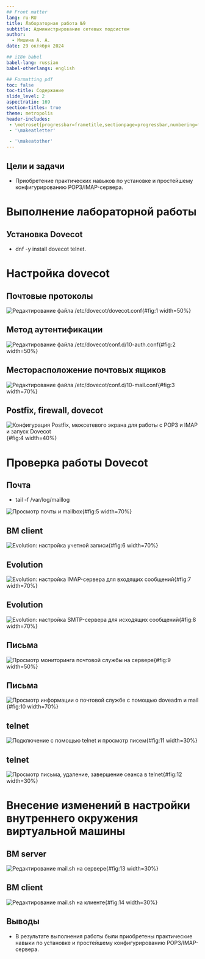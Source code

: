 ```yaml
---
## Front matter
lang: ru-RU
title: Лабораторная работа №9
subtitle: Администрирование сетевых подсистем
author:
  - Мишина А. А.
date: 29 октября 2024

## i18n babel
babel-lang: russian
babel-otherlangs: english

## Formatting pdf
toc: false
toc-title: Содержание
slide_level: 2
aspectratio: 169
section-titles: true
theme: metropolis
header-includes:
 - \metroset{progressbar=frametitle,sectionpage=progressbar,numbering=fraction}
 - '\makeatletter'

 - '\makeatother'
---
```


## Цели и задачи

- Приобретение практических навыков по установке и простейшему конфигурированию POP3/IMAP-сервера.

# Выполнение лабораторной работы

##  Установка Dovecot

- dnf -y install dovecot telnet.

# Настройка dovecot

## Почтовые протоколы

![Редактирование файла /etc/dovecot/dovecot.conf](image/1.png){#fig:1 width=50%}

## Метод аутентификации

![Редактирование файла /etc/dovecot/conf.d/10-auth.conf](image/2.png){#fig:2 width=50%}

## Месторасположение почтовых ящиков

![Редактирование файла /etc/dovecot/conf.d/10-mail.conf](image/3.png){#fig:3 width=70%}

## Postfix, firewall, dovecot

![Конфигурация Postfix, межсетевого экрана для работы с POP3 и IMAP и запуск Dovecot](image/4.png){#fig:4 width=40%}

# Проверка работы Dovecot

## Почта

- tail -f /var/log/maillog

![Просмотр почты и mailbox](image/5.png){#fig:5 width=70%}

## ВМ client

![Evolution: настройка учетной записи](image/6.png){#fig:6 width=70%}

## Evolution

![Evolution: настройка IMAP-сервера для входящих сообщений](image/7.png){#fig:7 width=70%}

## Evolution

![Evolution: настройка SMTP-сервера для исходящих сообщений](image/8.png){#fig:8 width=70%}

## Письма

![Просмотр мониторинга почтовой службы на сервере ](image/9.png){#fig:9 width=50%}

## Письма

![Просмотр информации о почтовой службе с помощью doveadm и mail](image/10.png){#fig:10 width=70%}

## telnet

![Подключение с помощью telnet и просмотр писем](image/11.png){#fig:11 width=30%}

## telnet

![Просмотр письма, удаление, завершение сеанса в telnet](image/12.png){#fig:12 width=30%}

# Внесение изменений в настройки внутреннего окружения виртуальной машины

## ВМ server

![Редактирование mail.sh на сервере](image/13.png){#fig:13 width=30%}

## ВМ client

![Редактирование mail.sh на клиенте](image/14.png){#fig:14 width=30%}

## Выводы

- В результате выполнения работы были приобретены практические навыки по установке и простейшему конфигурированию POP3/IMAP-сервера.